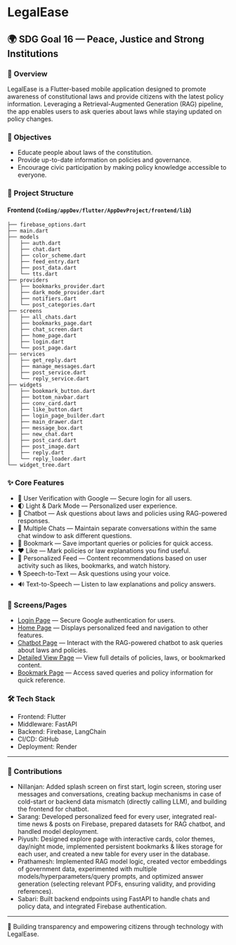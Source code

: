 # LegalEase  

## 🌍 SDG Goal 16 — Peace, Justice and Strong Institutions  

### 📖 Overview  
LegalEase is a Flutter-based mobile application designed to promote awareness of constitutional laws and provide citizens with the latest policy information. Leveraging a Retrieval-Augmented Generation (RAG) pipeline, the app enables users to ask queries about laws while staying updated on policy changes.  

### 🎯 Objectives  
- Educate people about laws of the constitution.  
- Provide up-to-date information on policies and governance.  
- Encourage civic participation by making policy knowledge accessible to everyone.  
### 📂 Project Structure  

#### Frontend (`Coding/appDev/flutter/AppDevProject/frontend/lib`)  
```
├── firebase_options.dart
├── main.dart
├── models
│   ├── auth.dart
│   ├── chat.dart
│   ├── color_scheme.dart
│   ├── feed_entry.dart
│   ├── post_data.dart
│   └── tts.dart
├── providers
│   ├── bookmarks_provider.dart
│   ├── dark_mode_provider.dart
│   ├── notifiers.dart
│   └── post_categories.dart
├── screens
│   ├── all_chats.dart
│   ├── bookmarks_page.dart
│   ├── chat_screen.dart
│   ├── home_page.dart
│   ├── login.dart
│   └── post_page.dart
├── services
│   ├── get_reply.dart
│   ├── manage_messages.dart
│   ├── post_service.dart
│   └── reply_service.dart
├── widgets
│   ├── bookmark_button.dart
│   ├── bottom_navbar.dart
│   ├── conv_card.dart
│   ├── like_button.dart
│   ├── login_page_builder.dart
│   ├── main_drawer.dart
│   ├── message_box.dart
│   ├── new_chat.dart
│   ├── post_card.dart
│   ├── post_image.dart
│   ├── reply.dart
│   └── reply_loader.dart
└── widget_tree.dart
```
### ✨ Core Features  
- 🔑 User Verification with Google — Secure login for all users.  
- 🌓 Light & Dark Mode — Personalized user experience.  
- 🤖 Chatbot — Ask questions about laws and policies using RAG-powered responses.  
- 💬 Multiple Chats — Maintain separate conversations within the same chat window to ask different questions.  
- 📌 Bookmark — Save important queries or policies for quick access.  
- ❤ Like — Mark policies or law explanations you find useful.  
- 📰 Personalized Feed — Content recommendations based on user activity such as likes, bookmarks, and watch history.  
- 🎙 Speech-to-Text — Ask questions using your voice.  
- 🔊 Text-to-Speech — Listen to law explanations and policy answers.  

### 📱 Screens/Pages  
- [Login Page](images/login_page.jpg) — Secure Google authentication for users.  
- [Home Page](images/home_page.jpg) — Displays personalized feed and navigation to other features.  
- [Chatbot Page](images/chatbot_page.jpg) — Interact with the RAG-powered chatbot to ask queries about laws and policies.  
- [Detailed View Page](images/detailed_view.jpg) — View full details of policies, laws, or bookmarked content.   
- [Bookmark Page](images/bookmark_page.jpg) — Access saved queries and policy information for quick reference.  

### 🛠 Tech Stack  
- Frontend: Flutter  
- Middleware: FastAPI  
- Backend: Firebase, LangChain  
- CI/CD: GitHub  
- Deployment: Render  

---

### 📌 Contributions  
- Nillanjan: Added splash screen on first start, login screen, storing user messages and conversations, creating backup mechanisms in case of cold-start or backend data mismatch (directly calling LLM), and building the frontend for chatbot.  
- Sarang: Developed personalized feed for every user, integrated real-time news & posts on Firebase, prepared datasets for RAG chatbot, and handled model deployment.  
- Piyush: Designed explore page with interactive cards, color themes, day/night mode, implemented persistent bookmarks & likes storage for each user, and created a new table for every user in the database.  
- Prathamesh: Implemented RAG model logic, created vector embeddings of government data, experimented with multiple models/hyperparameters/query prompts, and optimized answer generation (selecting relevant PDFs, ensuring validity, and providing references).  
- Sabari: Built backend endpoints using FastAPI to handle chats and policy data, and integrated Firebase authentication.  

---

🚀 Building transparency and empowering citizens through technology with LegalEase.  

